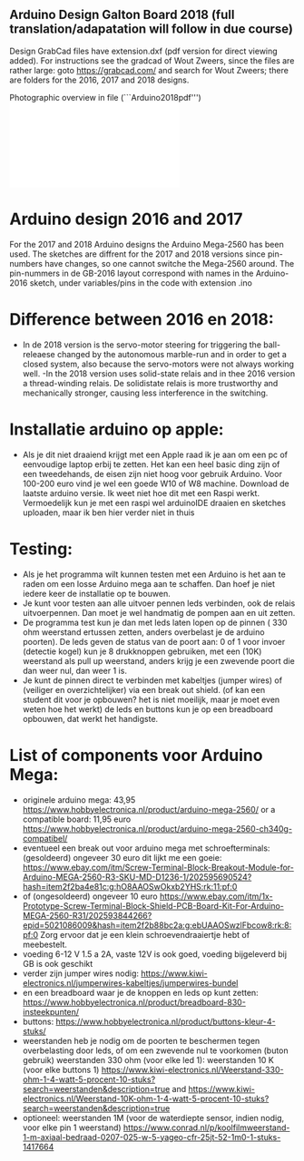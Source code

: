 ## Arduino Design Galton Board 2018 (full translation/adapatation will follow in due course)

Design GrabCad files have extension.dxf (pdf version for direct viewing added). For instructions see the gradcad of Wout Zweers, since the files are rather large: goto https://grabcad.com/ and search for Wout Zweers; there are folders for the 2016, 2017 and 2018 designs.

Photographic overview in file (```Arduino2018pdf''') ![Arduino2018pdf](arduino2018/Arduinofile201805032019.pdf)

# Arduino design 2016 and 2017
For the 2017 and 2018 Arduino designs the  Arduino Mega-2560 has been used. The sketches are diffrent for the 2017 and 2018 versions since pin-numbers have changes, so one cannot switche the Mega-2560 around. The pin-nummers in de GB-2016 layout correspond with names in the Arduino-2016 sketch, under variables/pins in the code with extension .ino

# Difference between 2016 en 2018: 
- In de 2018 version is the servo-motor steering for triggering the ball-releaese changed by the autonomous marble-run and in order to get a closed system, also because the servo-motors were not always working well.
-In the 2018 version uses  solid-state relais and in thee 2016 version a thread-winding relais. De solidistate relais is more trustworthy and mechanically stronger, causing less interference in the switching.

#  Installatie arduino op apple: 
- Als je dit niet draaiend krijgt met een Apple raad ik je aan om een pc of eenvoudige laptop erbij te zetten. Het kan een heel basic ding zijn of een tweedehands, de eisen zijn niet hoog voor gebruik Arduino. Voor 100-200 euro vind je wel een goede W10 of W8 machine. Download de laatste arduino versie.  Ik weet niet hoe dit met een Raspi werkt. Vermoedelijk kun je met een raspi wel arduinoIDE draaien en sketches uploaden, maar ik ben hier verder niet in thuis

# Testing: 
- Als je het programma wilt kunnen testen met een Arduino is het aan te raden om een losse Arduino mega aan te schaffen. Dan hoef je niet iedere keer de installatie op te bouwen. 
- Je kunt voor testen aan alle uitvoer pennen leds verbinden, ook de relais uitvoerpennen. Dan moet je wel handmatig de pompen aan en uit zetten. 
- De programma test kun je dan met leds laten lopen op de pinnen ( 330 ohm weerstand ertussen zetten, anders overbelast je de arduino poorten). De leds geven de status van de poort aan: 0 of 1 voor invoer (detectie kogel) kun je 8 drukknoppen gebruiken, met een (10K) weerstand als pull up weerstand, anders krijg je een zwevende poort die dan weer nul, dan weer 1 is. 
- Je kunt de pinnen direct te verbinden met kabeltjes (jumper wires)  of (veiliger en overzichtelijker) via een break out shield. (of kan een student dit voor je opbouwen? het is niet moeilijk, maar je moet even weten hoe het werkt) de leds en buttons kun je op een breadboard opbouwen, dat werkt het handigste. 

# List of components voor Arduino Mega: 
- originele arduino mega: 43,95 https://www.hobbyelectronica.nl/product/arduino-mega-2560/ or a compatible board: 11,95 euro
https://www.hobbyelectronica.nl/product/arduino-mega-2560-ch340g-compatibel/
- eventueel een break out voor arduino mega met schroefterminals: (gesoldeerd) ongeveer 30 euro dit lijkt me een goeie:  https://www.ebay.com/itm/Screw-Terminal-Block-Breakout-Module-for-Arduino-MEGA-2560-R3-SKU-MD-D1236-1/202595690524?hash=item2f2ba4e81c:g:hO8AAOSwOkxb2YHS:rk:11:pf:0
- of (ongesoldeerd) ongeveer 10 euro https://www.ebay.com/itm/1x-Prototype-Screw-Terminal-Block-Shield-PCB-Board-Kit-For-Arduino-MEGA-2560-R31/202593844266?epid=5021086009&hash=item2f2b88bc2a:g:ebUAAOSwzlFbcow8:rk:8:pf:0 Zorg ervoor dat je een klein schroevendraaiertje hebt of meebestelt. 
- voeding 6-12 V 1.5 a 2A, vaste 12V is ook goed, voeding bijgeleverd bij GB is ook geschikt
- verder zijn jumper wires nodig:  https://www.kiwi-electronics.nl/jumperwires-kabeltjes/jumperwires-bundel
- en een breadboard waar je de knoppen en leds op kunt zetten:  https://www.hobbyelectronica.nl/product/breadboard-830-insteekpunten/
- buttons: https://www.hobbyelectronica.nl/product/buttons-kleur-4-stuks/
- weerstanden heb je nodig om de poorten te beschermen tegen overbelasting door leds, of om een zwevende nul te voorkomen (buton gebruik) weerstanden 330 ohm (voor elke led 1): weerstanden 10 K (voor elke buttons 1) https://www.kiwi-electronics.nl/Weerstand-330-ohm-1-4-watt-5-procent-10-stuks?search=weerstanden&description=true and https://www.kiwi-electronics.nl/Weerstand-10K-ohm-1-4-watt-5-procent-10-stuks?search=weerstanden&description=true
- optioneel: weerstanden 1M (voor de waterdiepte sensor, indien nodig, voor elke pin 1 weerstand) https://www.conrad.nl/p/koolfilmweerstand-1-m-axiaal-bedraad-0207-025-w-5-yageo-cfr-25jt-52-1m0-1-stuks-1417664
